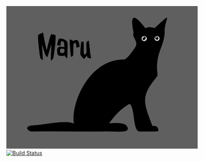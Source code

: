 ![Maru](maru.svg)
[![Build Status](https://travis-ci.com/Maximophone/maru.svg?branch=master)](https://travis-ci.com/Maximophone/maru)
